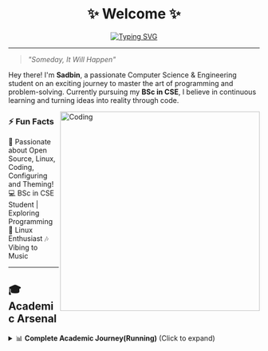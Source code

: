 <div align="center">

#  ✨ Welcome ✨

[![Typing SVG](https://readme-typing-svg.herokuapp.com?font=Fira+Code&size=22&duration=3000&pause=1000&color=00D4FF&center=true&vCenter=true&width=600&lines=BSc+in+Computer+Science+%26+Engineering;Problem+Solver+%7C+Code+Enthusiast)](https://git.io/typing-svg)

</div>

---

> *"Someday, It Will Happen"* 

Hey there! I'm **Sadbin**, a passionate Computer Science & Engineering student on an exciting journey to master the art of programming and problem-solving. Currently pursuing my **BSc in CSE**, I believe in continuous learning and turning ideas into reality through code.

<img align="right" alt="Coding" width="400" src="https://cdn.dribbble.com/users/1162077/screenshots/3848914/programmer.gif">

### ⚡ Fun Facts
🚀 Passionate about Open Source, Linux, Coding, Configuring and Theming!
💻 BSc in CSE Student | Exploring Programming
🎨 Linux Enthusiast
🎶 Vibing to Music

---

## 🎓 Academic Arsenal

<details>
<summary>📊 <b>Complete Academic Journey(Running)</b> (Click to expand)</summary>

### 🧮 **Mathematics (MAT)**
